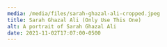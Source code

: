 ```yaml
---
media: /media/files/sarah-ghazal-ali-cropped.jpeg
title: Sarah Ghazal Ali (Only Use This One)
alt: A portrait of Sarah Ghazal Ali
date: 2021-11-02T17:07:00-0500
---
```

